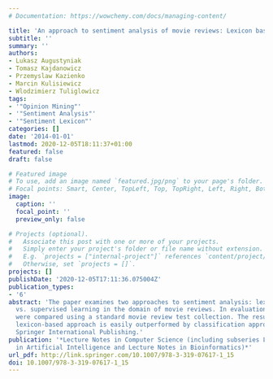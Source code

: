 ```yaml
---
# Documentation: https://wowchemy.com/docs/managing-content/

title: 'An approach to sentiment analysis of movie reviews: Lexicon based vs. classification'
subtitle: ''
summary: ''
authors:
- Lukasz Augustyniak
- Tomasz Kajdanowicz
- Przemyslaw Kazienko
- Marcin Kulisiewicz
- Wlodzimierz Tuliglowicz
tags:
- '"Opinion Mining"'
- '"Sentiment Analysis"'
- '"Sentiment Lexicon"'
categories: []
date: '2014-01-01'
lastmod: 2020-12-05T18:11:37+01:00
featured: false
draft: false

# Featured image
# To use, add an image named `featured.jpg/png` to your page's folder.
# Focal points: Smart, Center, TopLeft, Top, TopRight, Left, Right, BottomLeft, Bottom, BottomRight.
image:
  caption: ''
  focal_point: ''
  preview_only: false

# Projects (optional).
#   Associate this post with one or more of your projects.
#   Simply enter your project's folder or file name without extension.
#   E.g. `projects = ["internal-project"]` references `content/project/deep-learning/index.md`.
#   Otherwise, set `projects = []`.
projects: []
publishDate: '2020-12-05T17:11:36.075004Z'
publication_types:
- '6'
abstract: 'The paper examines two approaches to sentiment analysis: lexicon-based
  vs. supervised learning in the domain of movie reviews. In evaluation, the methods
  were compared using a standard movie review test collection. The results show that
  lexicon-based approach is easily outperformed by classification approach. © 2014
  Springer International Publishing.'
publication: '*Lecture Notes in Computer Science (including subseries Lecture Notes
  in Artificial Intelligence and Lecture Notes in Bioinformatics)*'
url_pdf: http://link.springer.com/10.1007/978-3-319-07617-1_15
doi: 10.1007/978-3-319-07617-1_15
---
```

